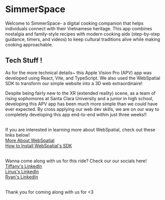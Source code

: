 # SimmerSpace

Welcome to SimmerSpace- a digital cooking companion that helps individuals connect with their Vietnamese heritage. This app combines nostalgia and family-style recipes with modern cooking aids (step-by-step guidance, timers, and videos) to keep cultural traditions alive while making cooking approachable. <br/>

## Tech Stuff ! 

As for the more technical details~ this Apple Vision Pro (APV) app was developed using React, Vite, and TypeScript. We also used the WebSpatial SDK to transform our simple website into a 3D web extraordinaire! <br/>

Despite being fairly new to the XR (extended reality) scene, as a team of rising sophomores at Santa Clara University and a junior in high school, developing this APV app has been much more simple than we could have ever expected. By cross applying our web dev skills, we are on our way to completely developing this app end-to-end within just three weeks!! <br/><br/>
<!-- were able to create -->

If you are interested in learning more about WebSpatial, check out these links below! <br/>
[More About WebSpatial](https://webspatial.dev/)<br/>
[How to Install WebSpatial's SDK](https://webspatial.dev/docs/quick-example#init-scene)<br/><br/>

Wanna come along with us for this ride? Check our our socials here! <br/>
[Tiffany's LinkedIn](https://www.linkedin.com/in/tiffany-le-b5a8b1206/) <br/>
[Linus's LinkedIn](https://www.linkedin.com/in/linus-wong-1807b7347/) <br/>
[Ryan's LinkedIn](https://www.linkedin.com/in/ryan-le-b44854382/) <br/><br/>


Thank you for coming along with us for <3 